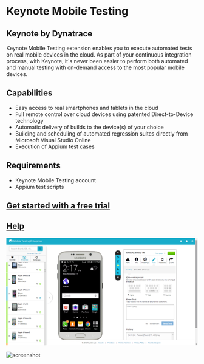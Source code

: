# Keynote Mobile Testing
## Keynote by Dynatrace

Keynote Mobile Testing extension enables you to execute automated tests on real mobile devices in the cloud. As part of your continuous integration process, with Keynote, it's never been easier to perform both automated and manual testing with on-demand access to the most popular mobile devices.

## Capabilities

* Easy access to real smartphones and tablets in the cloud
* Full remote control over cloud devices using patented Direct-to-Device technology
* Automatic delivery of builds to the device(s) of your choice
* Building and scheduling of automated regression suites directly from Microsoft Visual Studio Online
* Execution of Appium test cases

## Requirements

* Keynote Mobile Testing account
* Appium test scripts


## [Get started with a free trial](http://www.keynote.com/solutions/testing/microsoft-visual-studio-team-foundation-server-integration)

## [Help](http://www0.keynote.com/support/MobileTesting_help/MicrosoftVSO_Help.html)

![screenshot](images/screenshot1.jpg)

![screenshot](images/screenshot2.jpg)




